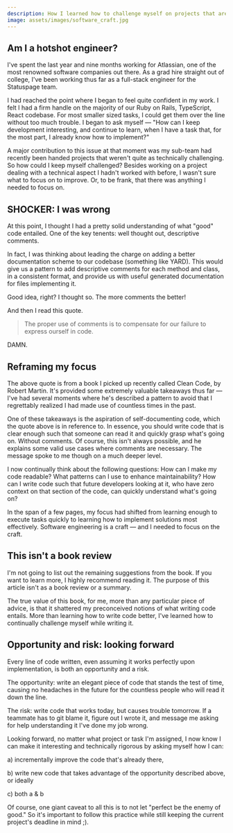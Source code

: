 ```yaml
---
description: How I learned how to challenge myself on projects that aren’t challenging, among other lessons.
image: assets/images/software_craft.jpg
---
```

## Am I a hotshot engineer?
I've spent the last year and nine months working for Atlassian, one of the most renowned software companies out there. As a grad hire straight out of college, I've been working thus far as a full-stack engineer for the Statuspage team. 

I had reached the point where I began to feel quite confident in my work. I felt I had a firm handle on the majority of our Ruby on Rails, TypeScript, React codebase. For most smaller sized tasks, I could get them over the line without too much trouble. I began to ask myself — "How can I keep development interesting, and continue to learn, when I have a task that, for the most part, I already know how to implement?"

A major contribution to this issue at that moment was my sub-team had recently been handed projects that weren't quite as technically challenging. So how could I keep myself challenged? Besides working on a project dealing with a technical aspect I hadn't worked with before, I wasn't sure what to focus on to improve. Or, to be frank, that there was anything I needed to focus on.

## SHOCKER: I was wrong
At this point, I thought I had a pretty solid understanding of what "good" code entailed. One of the key tenents: well thought out, descriptive comments.

In fact, I was thinking about leading the charge on adding a better documentation scheme to our codebase (something like YARD). This would give us a pattern to add descriptive comments for each method and class, in a consistent format, and provide us with useful generated documentation for files implementing it.

Good idea, right? I thought so. The more comments the better!

And then I read this quote.

> The proper use of comments is to compensate for our failure to express ourself in code.

DAMN.

## Reframing my focus
The above quote is from a book I picked up recently called Clean Code, by Robert Martin. It's provided some extremely valuable takeaways thus far — I've had several moments where he's described a pattern to avoid that I regrettably realized I had made use of countless times in the past.

One of these takeaways is the aspiration of self-documenting code, which the quote above is in reference to. In essence, you should write code that is clear enough such that someone can read it and quickly grasp what's going on. Without comments. Of course, this isn't always possible, and he explains some valid use cases where comments are necessary. The message spoke to me though on a much deeper level.

I now continually think about the following questions: How can I make my code readable? What patterns can I use to enhance maintainability? How can I write code such that future developers looking at it, who have zero context on that section of the code, can quickly understand what's going on?

In the span of a few pages, my focus had shifted from learning enough to execute tasks quickly to learning how to implement solutions most effectively. Software engineering is a craft — and I needed to focus on the craft.

## This isn't a book review
I'm not going to list out the remaining suggestions from the book. If you want to learn more, I highly recommend reading it. The purpose of this article isn't as a book review or a summary.

The true value of this book, for me, more than any particular piece of advice, is that it shattered my preconceived notions of what writing code entails. More than learning how to write code better, I've learned how to continually challenge myself while writing it.

## Opportunity and risk: looking forward
Every line of code written, even assuming it works perfectly upon implementation, is both an opportunity and a risk.

The opportunity: write an elegant piece of code that stands the test of time, causing no headaches in the future for the countless people who will read it down the line.

The risk: write code that works today, but causes trouble tomorrow. If a teammate has to git blame it, figure out I wrote it, and message me asking for help understanding it I've done my job wrong.

Looking forward, no matter what project or task I'm assigned, I now know I can make it interesting and technically rigorous by asking myself how I can:

a) incrementally improve the code that's already there,

b) write new code that takes advantage of the opportunity described above, or ideally

c) both a & b

Of course, one giant caveat to all this is to not let "perfect be the enemy of good." So it's important to follow this practice while still keeping the current project's deadline in mind ;).